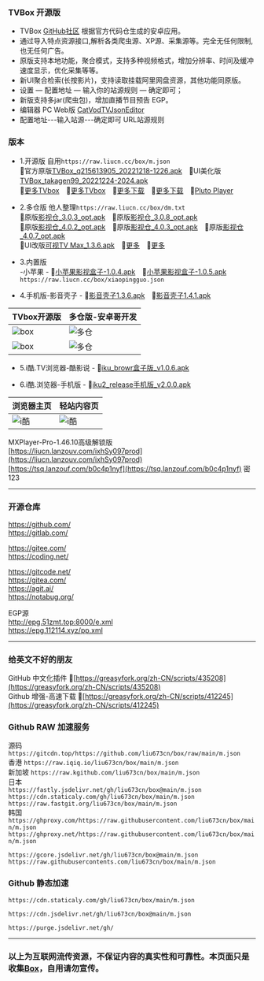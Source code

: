 ### TVBox 开源版
- TVBox [GitHub社区](https://github.com/CatVodTVOfficial/TVBoxOSC) 根据官方代码仓生成的安卓应用。  
- 通过导入特点资源接口,解析各类爬虫源、XP源、采集源等。完全无任何限制,也无任何广告。  
- 原版支持本地功能，聚合模式，支持多种视频格式，增加分辨率、时间及缓冲速度显示，优化采集等等。
- 新UI聚合检索(长按影片)，支持读取挂载阿里网盘资源，其他功能同原版。
- 设置 — 配置地址 — 输入你的站源规则 — 确定即可；  
- 新版支持多jar(爬虫包)，增加直播节目预告 EGP。
- 编辑器 PC Web版 [CatVodTVJsonEditor](https://catvodtvofficial.github.io/CatVodTVJsonEditor/)
- 配置地址---输入站源---确定即可  URL站源规则   
### 版本
- 1.开源版  自用`https://raw.liucn.cc/box/m.json`   
 🔰官方原版[TVBox_q215613905_20221218-1226.apk](https://liucn.lanzouf.com/iI9hZ0jsjv0d)　🔰UI美化版[TVBox_takagen99_20221224-2024.apk](https://liucn.lanzouf.com/i4xCu0jsjuvi)　  
 🔰[更多TVbox](https://tsq.lanzouf.com/b0c4nr91c#123)　🔰[更多TVbox](https://wws.lanzouv.com/b03j4ulyh#999)　🔰[更多下载](https://www.123pan.com/s/dIgRVv-Th3D3)　🔰[更多下载](https://www.123pan.com/s/dIgRVv-vh3D3)　🔰[Pluto Player](https://www.123pan.com/s/dIgRVv-Ah3D3)　

- 2.多仓版  他人整理`https://raw.liucn.cc/box/dm.txt`  
 🔰原版[影视仓_3.0.3_opt.apk](https://liucn.lanzouf.com/i9Pp10il0d3g)　🔰原版[影视仓_3.0.8_opt.apk](https://liucn.lanzouf.com/i0LPL0lvbqje)　  
 🔰原版[影视仓_4.0.2_opt.apk](https://liucn.lanzouf.com/i13mU0jtp6vg)　🔰原版[影视仓_4.0.3_opt.apk](https://liucn.lanzouf.com/i8bE20k6skgb)　🔰原版[影视仓_4.0.7_opt.apk](https://liucn.lanzouf.com/i8VIp0m069oh)  
 🔰UI改版[可视TV Max_1.3.6.apk](https://liucn.lanzouf.com/iqzqG0jsl9ud)　🔰[更多](https://wwc.lanzoub.com/b0es81t8j#54jb)　🔰[更多](https://wwjn.lanzout.com/b03jpibob#1234)

- 3.内置版  
 -小苹果 - 🔰[小苹果影视盒子-1.0.4.apk](https://liucn.lanzouf.com/ipon60ddh4oh)　🔰[小苹果影视盒子-1.0.5.apk](https://liucn.lanzouf.com/i361g0il0bta)　`https://raw.liucn.cc/box/xiaopingguo.json`  

- 4.手机版-影音壳子 - 🔰[影音壳子1.3.6.apk](https://liucn.lanzouf.com/iyGys0il0e1a)　🔰[影音壳子1.4.1.apk](https://liucn.lanzouf.com/iZlVl0jsm5kf)  

TVbox开源版 | 多仓版-安卓哥开发
---------|---------
![box](https://raw.liucn.cc/box/sub/img/box01.jpg) | ![多仓](https://raw.liucn.cc/box/sub/img/多仓01.jpg)
![box](https://raw.liucn.cc/box/sub/img/box02.jpg) | ![多仓](https://raw.liucn.cc/box/sub/img/多仓02.jpg)

- 5.i酷.TV浏览器-酷影说 - 🔰[iku_browr盒子版_v1.0.6.apk](https://liucn.lanzouf.com/iqmWs0il0soh)

- 6.i酷.浏览器-手机版 - 🔰[iku2_release手机版_v2.0.0.apk](https://liucn.lanzouf.com/iltw80il0syh)
 
浏览器主页 |轻站内容页
---------|---------
![i酷](https://raw.liucn.cc/box/sub/img/i酷01.jpg) | ![i酷](https://raw.liucn.cc/box/sub/img/i酷02.jpg)

MXPlayer-Pro-1.46.10高级解锁版   
[https://liucn.lanzouv.com/ixhSy097prod](https://liucn.lanzouv.com/ixhSy097prod)  
[https://tsq.lanzouf.com/b0c4p1nyf](https://tsq.lanzouf.com/b0c4p1nyf) 密 123   

------
### 开源仓库
https://github.com/  
https://gitlab.com/  

https://gitee.com/  
https://coding.net/  

https://gitcode.net/  
https://gitea.com/  
https://agit.ai/  
https://notabug.org/  

EGP源  
http://epg.51zmt.top:8000/e.xml  
https://epg.112114.xyz/pp.xml  

------
### 给英文不好的朋友
GitHub 中文化插件   🔰[https://greasyfork.org/zh-CN/scripts/435208](https://greasyfork.org/zh-CN/scripts/435208)  
Github 增强-高速下载 🔰[https://greasyfork.org/zh-CN/scripts/412245](https://greasyfork.org/zh-CN/scripts/412245)  

### Github RAW 加速服务

源码   `https://gitcdn.top/https://github.com/liu673cn/box/raw/main/m.json`  
香港   `https://raw.iqiq.io/liu673cn/box/main/m.json`  
新加坡 `https://raw.kgithub.com/liu673cn/box/main/m.json`  
日本  
`https://fastly.jsdelivr.net/gh/liu673cn/box@main/m.json`  
`https://cdn.staticaly.com/gh/liu673cn/box/main/m.json`  
`https://raw.fastgit.org/liu673cn/box/main/m.json`  
韩国  
`https://ghproxy.com/https://raw.githubusercontent.com/liu673cn/box/main/m.json`  
`https://ghproxy.net/https://raw.githubusercontent.com/liu673cn/box/main/m.json`  

`https://gcore.jsdelivr.net/gh/liu673cn/box@main/m.json`  
`https://raw.githubusercontents.com/liu673cn/box/main/m.json`  

### Github 静态加速  
`https://cdn.staticaly.com/gh/liu673cn/box/main/m.json`  

`https://cdn.jsdelivr.net/gh/liu673cn/box@main/m.json`  

`https://purge.jsdelivr.net/gh/`  

------
### 以上为互联网流传资源，不保证内容的真实性和可靠性。本页面只是收集[Box](https://docs.qq.com/sheet/DWmt2RklvT3lYZ3dM?tab=BB08J2)，自用请勿宣传。

